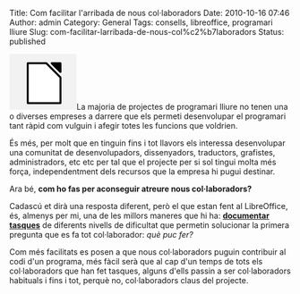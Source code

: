 Title: Com facilitar l'arribada de nous col·laboradors
Date: 2010-10-16 07:46
Author: admin
Category: General
Tags: consells, libreoffice, programari lliure
Slug: com-facilitar-larribada-de-nous-col%c2%b7laboradors
Status: published

[<img src="./wp-content/uploads/2010/09/logo.png" title="Libreoffice logo" class="alignright size-full wp-image-1015" width="120" height="100" />](./wp-content/uploads/2010/09/logo.png)La majoria de projectes de programari lliure no tenen una o diverses empreses a darrere que els permeti desenvolupar el programari tant ràpid com vulguin i afegir totes les funcions que voldrien.

És més, per molt que en tinguin fins i tot llavors els interessa desenvolupar una comunitat de desenvolupadors, dissenyadors, traductors, grafistes, administradors, etc etc per tal que el projecte per si sol tingui molta més força, independentment dels recursos que la empresa hi pugui destinar.

Ara bé, **com ho fas per aconseguir atreure nous col·laboradors?**

Cadascú et dirà una resposta diferent, però el que estan fent al LibreOffice, és, almenys per mi, una de les millors maneres que hi ha: **[documentar tasques](http://wiki.documentfoundation.org/Easy_Hacks "Pàgina wiki de la Document Foundation on s'expliquen tasques a realitzar")** de diferents nivells de dificultat que permetin solucionar la primera pregunta que es fa tot col·laborador: *què puc fer?*

Com més facilitats es posen a que nous col·laboradors puguin contribuir al codi d'un programa, més fàcil serà que al cap d'un temps de tots els col·laboradors que han fet tasques, alguns d'ells passin a ser col·laboradors habituals i fins i tot, perquè no, col·laboradors claus del projecte.

